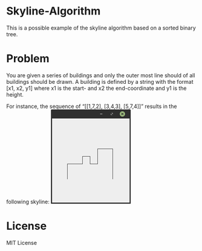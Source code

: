 # Skyline-Algorithm
This is a possible example of the skyline algorithm based on a sorted binary tree.

# Problem
You are given a series of buildings and only the outer most line should of all buildings should be drawn. A building is defined by a string with the format [x1, x2, y1] where x1 is the start- and x2 the end-coordinate and y1 is the height.

For instance, the sequence of “[[1,7,2], [3,4,3], [5,7,4]]” results in the following skyline:
![Example Skyline](/example-skyline.png)

# License
MIT License
